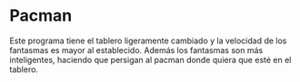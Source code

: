 # Pacman
Este programa tiene el tablero ligeramente cambiado y la velocidad de los fantasmas es mayor al establecido. Además los fantasmas son más inteligentes, haciendo que persigan al pacman donde quiera que esté en el tablero.
